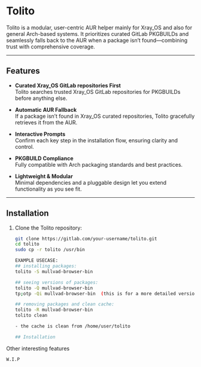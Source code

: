 # Tolito

Tolito is a modular, user-centric AUR helper mainly for Xray_OS and also for general Arch-based systems. It prioritizes curated GitLab PKGBUILDs and seamlessly falls back to the AUR when a package isn’t found—combining trust with comprehensive coverage.

---

## Features

- **Curated Xray_OS GitLab repositories First**  
  Tolito searches trusted Xray_OS GitLab repositories for PKGBUILDs before anything else.

- **Automatic AUR Fallback**  
  If a package isn’t found in Xray_OS curated repositories, Tolito gracefully retrieves it from the AUR.

- **Interactive Prompts**  
  Confirm each key step in the installation flow, ensuring clarity and control.

- **PKGBUILD Compliance**  
  Fully compatible with Arch packaging standards and best practices.

- **Lightweight & Modular**  
  Minimal dependencies and a pluggable design let you extend functionality as you see fit.

---

## Installation

1. Clone the Tolito repository:
   ```bash
   git clone https://gitlab.com/your-username/tolito.git
   cd tolito
   sudo cp -r tolito /usr/bin

   EXAMPLE USECASE:
   ## installing packages:
   tolito -S mullvad-browser-bin

   ## seeing versions of packages:
   tolito -Q mullvad-browser-bin
   tp;otp -Qi mullvad-browser-bin  (this is for a more detailed version of course)

   ## removing packages and clean cache:
   tolito -R mullvad-browser-bin
   tolito clean

   - the cache is clean from /home/user/tolito

   ## Installation

Other interesting features 
   ```
   W.I.P



   

